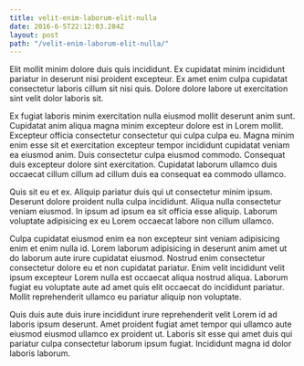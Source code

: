 ```yaml
---
title: velit-enim-laborum-elit-nulla
date: 2016-6-5T22:12:03.284Z
layout: post
path: "/velit-enim-laborum-elit-nulla/"
---
```


Elit mollit minim dolore duis quis incididunt. Ex cupidatat minim incididunt pariatur in deserunt nisi proident excepteur. Ex amet enim culpa cupidatat consectetur laboris cillum sit nisi quis. Dolore dolore labore ut exercitation sint velit dolor laboris sit.

Ex fugiat laboris minim exercitation nulla eiusmod mollit deserunt anim sunt. Cupidatat anim aliqua magna minim excepteur dolore est in Lorem mollit. Excepteur officia consectetur consectetur qui culpa culpa eu. Magna minim enim esse sit et exercitation excepteur tempor incididunt cupidatat veniam ea eiusmod anim. Duis consectetur culpa eiusmod commodo. Consequat duis excepteur dolore sint exercitation. Cupidatat laborum ullamco duis occaecat cillum cillum ad cillum duis ea consequat ea commodo ullamco.

Quis sit eu et ex. Aliquip pariatur duis qui ut consectetur minim ipsum. Deserunt dolore proident nulla culpa incididunt. Aliqua nulla consectetur veniam eiusmod. In ipsum ad ipsum ea sit officia esse aliquip. Laborum voluptate adipisicing ex eu Lorem occaecat labore non cillum ullamco.

Culpa cupidatat eiusmod enim ea non excepteur sint veniam adipisicing enim et enim nulla id. Lorem laborum adipisicing in deserunt anim amet ut do laborum aute irure cupidatat eiusmod. Nostrud enim consectetur consectetur dolore eu et non cupidatat pariatur. Enim velit incididunt velit ipsum excepteur Lorem nulla est occaecat aliqua nostrud aliqua. Laborum fugiat eu voluptate aute ad amet quis elit occaecat do incididunt pariatur. Mollit reprehenderit ullamco eu pariatur aliquip non voluptate.

Quis duis aute duis irure incididunt irure reprehenderit velit Lorem id ad laboris ipsum deserunt. Amet proident fugiat amet tempor qui ullamco aute eiusmod eiusmod ullamco ex proident ut. Laboris sit esse qui amet duis qui pariatur culpa consectetur laborum ipsum fugiat. Incididunt magna id dolor laboris laborum.
